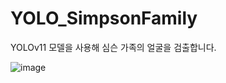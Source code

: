 # YOLO_SimpsonFamily
YOLOv11 모델을 사용해 심슨 가족의 얼굴을 검출합니다.

![image](https://github.com/user-attachments/assets/f7b695ed-4227-4952-aaa3-a93a668347d6)

